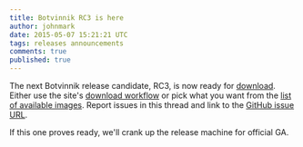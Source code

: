 ```yaml
---
title: Botvinnik RC3 is here
author: johnmark
date: 2015-05-07 15:21:21 UTC
tags: releases announcements
comments: true
published: true
---
```


The next Botvinnik release candidate, RC3, is now ready for [download](/download/devel/). Either use the site's [download workflow](/download/devel/) or pick what you want from the [list of available images](http://releases.manageiq.org/). Report issues in this thread and link to the [GitHub issue URL](https://github.com/manageiq/manageiq/issues).

If this one proves ready, we'll crank up the release machine for official GA.
